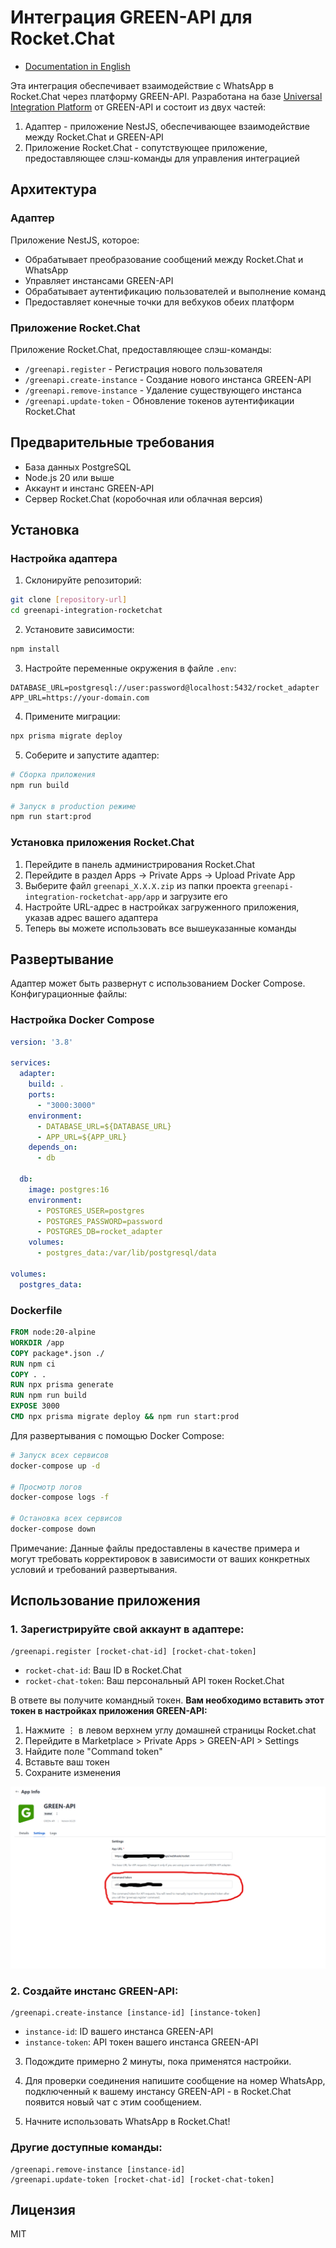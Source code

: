 # Интеграция GREEN-API для Rocket.Chat

- [Documentation in English](./README.md)

Эта интеграция обеспечивает взаимодействие с WhatsApp в Rocket.Chat через платформу GREEN-API. Разработана на
базе [Universal Integration Platform](https://github.com/green-api/greenapi-integration) от GREEN-API и состоит из двух
частей:

1. Адаптер - приложение NestJS, обеспечивающее взаимодействие между Rocket.Chat и GREEN-API
2. Приложение Rocket.Chat - сопутствующее приложение, предоставляющее слэш-команды для управления интеграцией

## Архитектура

### Адаптер

Приложение NestJS, которое:

- Обрабатывает преобразование сообщений между Rocket.Chat и WhatsApp
- Управляет инстансами GREEN-API
- Обрабатывает аутентификацию пользователей и выполнение команд
- Предоставляет конечные точки для вебхуков обеих платформ

### Приложение Rocket.Chat

Приложение Rocket.Chat, предоставляющее слэш-команды:

- `/greenapi.register` - Регистрация нового пользователя
- `/greenapi.create-instance` - Создание нового инстанса GREEN-API
- `/greenapi.remove-instance` - Удаление существующего инстанса
- `/greenapi.update-token` - Обновление токенов аутентификации Rocket.Chat

## Предварительные требования

- База данных PostgreSQL
- Node.js 20 или выше
- Аккаунт и инстанс GREEN-API
- Сервер Rocket.Chat (коробочная или облачная версия)

## Установка

### Настройка адаптера

1. Склонируйте репозиторий:

```bash
git clone [repository-url]
cd greenapi-integration-rocketchat
```

2. Установите зависимости:

```bash
npm install
```

3. Настройте переменные окружения в файле `.env`:

```env
DATABASE_URL=postgresql://user:password@localhost:5432/rocket_adapter
APP_URL=https://your-domain.com
```

4. Примените миграции:

```bash
npx prisma migrate deploy
```

5. Соберите и запустите адаптер:

```bash
# Сборка приложения
npm run build

# Запуск в production режиме
npm run start:prod
```

### Установка приложения Rocket.Chat

1. Перейдите в панель администрирования Rocket.Chat
2. Перейдите в раздел Apps -> Private Apps -> Upload Private App
3. Выберите файл `greenapi_X.X.X.zip` из папки проекта
   `greenapi-integration-rocketchat-app/app`
   и загрузите его
4. Настройте URL-адрес в настройках загруженного приложения, указав адрес вашего адаптера
5. Теперь вы можете использовать все вышеуказанные команды

## Развертывание

Адаптер может быть развернут с использованием Docker Compose. Конфигурационные файлы:

### Настройка Docker Compose

```yaml
version: '3.8'

services:
  adapter:
    build: .
    ports:
      - "3000:3000"
    environment:
      - DATABASE_URL=${DATABASE_URL}
      - APP_URL=${APP_URL}
    depends_on:
      - db

  db:
    image: postgres:16
    environment:
      - POSTGRES_USER=postgres
      - POSTGRES_PASSWORD=password
      - POSTGRES_DB=rocket_adapter
    volumes:
      - postgres_data:/var/lib/postgresql/data

volumes:
  postgres_data:
```

### Dockerfile

```dockerfile
FROM node:20-alpine
WORKDIR /app
COPY package*.json ./
RUN npm ci
COPY . .
RUN npx prisma generate
RUN npm run build
EXPOSE 3000
CMD npx prisma migrate deploy && npm run start:prod
```

Для развертывания с помощью Docker Compose:

```bash
# Запуск всех сервисов
docker-compose up -d

# Просмотр логов
docker-compose logs -f

# Остановка всех сервисов
docker-compose down
```

Примечание: Данные файлы предоставлены в качестве примера и могут требовать корректировок в зависимости от ваших
конкретных условий и требований развертывания.

## Использование приложения

### 1. Зарегистрируйте свой аккаунт в адаптере:

```
/greenapi.register [rocket-chat-id] [rocket-chat-token]
```

- `rocket-chat-id`: Ваш ID в Rocket.Chat
- `rocket-chat-token`: Ваш персональный API токен Rocket.Chat

В ответе вы получите командный токен. **Вам необходимо вставить этот токен в настройках приложения GREEN-API:**

1. Нажмите ⋮ в левом верхнем углу домашней страницы Rocket.chat
2. Перейдите в Marketplace > Private Apps > GREEN-API > Settings
3. Найдите поле "Command token"
4. Вставьте ваш токен
5. Сохраните изменения

![Настройки командного токена GREEN-API](./assets/command-token-settings.png)

### 2. Создайте инстанс GREEN-API:

```
/greenapi.create-instance [instance-id] [instance-token]
```

- `instance-id`: ID вашего инстанса GREEN-API
- `instance-token`: API токен вашего инстанса GREEN-API

3. Подождите примерно 2 минуты, пока применятся настройки.


4. Для проверки соединения напишите сообщение на номер WhatsApp, подключенный к вашему инстансу GREEN-API - в
   Rocket.Chat появится новый чат с этим сообщением.


5. Начните использовать WhatsApp в Rocket.Chat!

### Другие доступные команды:

```
/greenapi.remove-instance [instance-id]
/greenapi.update-token [rocket-chat-id] [rocket-chat-token]
```

## Лицензия

MIT
